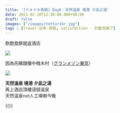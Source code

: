 ```yaml
---
title: '[ドキドキ鳥取] Day6：天然溫泉 境港 夕凪之湯'
date: 2021-02-10T12:30:00.000+08:00
draft: false
images: ["/images/tottori6r.jpg"]
tags : [travel-日本-鳥取, satisfaction - 計劃泡湯了]
---
```


飲飽食醉就返酒店  

![](/images/tottori6r0.jpg)

因為先睇跟播中嘅木村（[グランメゾン東京](https://hidie.net/grandmaisontokyo/)）  

![](/images/tottori6r.jpg)

**天然溫泉 境港 夕凪之湯**  
再上酒店頂樓浸個溫泉  
天然溫泉not人工㗎喇今晚  







    
  
{{<tottori>}}  
